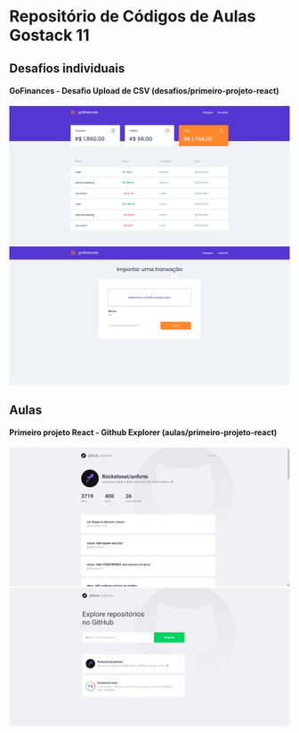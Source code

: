 # Repositório de Códigos de Aulas Gostack 11

## Desafios individuais

#### GoFinances - Desafio Upload de CSV (desafios/primeiro-projeto-react)

<img src="screens/GoFinancesChallengeUploadList.png" alt="GoFinances Challenge Upload List" />

<img src="screens/GoFinancesChallengeUploadImport.png" alt="GoFinances Challenge Upload Import" />

## Aulas

#### Primeiro projeto React - Github Explorer (aulas/primeiro-projeto-react)

<img src="screens/GithubExplorerDashboard.png" alt="Github Explorer Dashboard" />
<img src="screens/GithubExplorerIssues.png" alt="Github Explorer Issues" />
